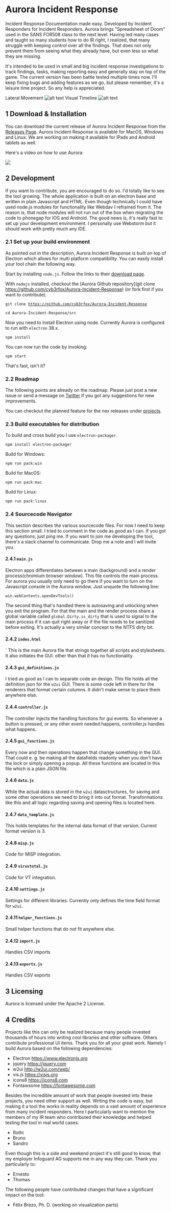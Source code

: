 # Aurora Incident Response

Incident Response Documentation made easy. Developed by Incident Responders for Incident Responders.
Aurora brings "Spreadsheet of Doom" used in the SANS FOR508 class to the next level. Having led many cases and taught so many students how to do IR right, I realized, that many struggle
with keeping control over all the findings. That does not only prevent them from seeing what they already have, but even less so what they are missing. 

It's intended to be used in small and big incident response investigations to track findings, tasks, making reporting easy and generally stay on top of the game. The current version has been battle tested multiple times now. 
I'll keep fixing bugs and adding features as we go, but please remember, it's a leisure time project. So any help is appreciated.

Lateral Movement
![alt text](./images/lateral.png "Lateral Movement Visualization")
Visual Timeline
![alt text](./images/timeline.png "Visual Timeline")



## 1 Download & Installation

You can download the current release of Aurora Incident Response from the [Releases Page](https://github.com/cyb3rfox/Aurora-Incident-Response/releases).
Aurora Incident Response is available for MacOS, Windows and Linux. We are working on making it available for
iPads and Android tablets as well.

Here's a video on how to use Aurora:

[![](http://img.youtube.com/vi/2j2XYcqQIm0/0.jpg)](http://www.youtube.com/watch?v=2j2XYcqQIm0 "")

## 2 Development

If you want to contribute, you are encouraged to do so. I'd totally like to see the tool growing. 
The whole application is built on an electron base and written in plain Javascript and HTML.
Even though technically I could have used node.js modules for functionality like Webdav I refrained from it.
The reason is, that node modules will not run out of the box when migrating the code to phonegap for IOS and Android.
The good news is, it's really fast to set up your development environment. I personally use Webstorm but it should work with pretty much any IDE.

### 2.1 Set up your build environment

As pointed out in the description, Aurora Incident Response is built on top of Electron which allows for multi platform compatibility.
You can easily install your tool chain the following way.

Start by installing `node.js`. Follow the links to their [download page](https://nodejs.org/en/download/).

With `nodejs` installed, checkout the [Aurora Github repository](git clone https://github.com/cyb3rfox/Aurora-Incident-Response) (or fork first if you want to contribute).

<code>git clone https://github.com/cyb3rfox/Aurora-Incident-Response </code>

<code>cd Aurora-Incident-Response/src
</code>

Now you need to install Electron using node. Currently Aurora is configured to run with `electron` 38.x.

<code>npm install</code>

You can now run the code by invoking:

<code>npm start</code>

That's fast, isn't it?

### 2.2 Roadmap

The following points are already on the roadmap. Please just post a new issue or send a message on [Twitter](https://twitter.com/cyberfox) if you got any suggestions for new improvements.

You can checkout the planned feature for the nex releases under [projects](https://github.com/cyb3rfox/Aurora-Incident-Response/projects).

### 2.3 Build executables for distribution

To build and cross build you I use `electron-packager`.
 
<code>npm install electron-packager</code>

Build for Windows:

<code>npm run pack:win</code>

Build for MacOS:

<code>npm run pack:mac</code>

Build for Linux:

<code>npm run pack:linux</code>

### 2.4 Sourcecode Navigator

This section describes the various sourcecode files. For now I need to keep this section small. I tried to comment in the code as good as I can. If you got any questions, just ping me. If you want to join me developing the tool, there's a slack channel to communicate. Drop me a note and I will invite you.

#### 2.4.1 `main.js`

Electron apps differentiates between a main (background) and a render process(chromium browser window). This file controls the main process. 
For aurora you usually only need to go there if you want to turn on the Javascript console in the Aurora window. Just unquote the following line:

<code>win.webContents.openDevTools()</code> 

The second thing that's handled there is autosaving and unlocking when you exit the program. For that the main and the render process share a global variable called <code>global.Dirty.is_dirty</code> that is used to signal to the main process if it can quit right away or if the file needs to be sanitized before exiting.
It's actually a very similar concept to the NTFS dirty bit.
 
#### 2.4.2 `index.html`
`
This is the main Aurora file that strings together all scripts and stylesheets. It also initiates the GUI. other than that it has no functionality.
 
#### 2.4.3 `gui_definitions.js`

I tried as good as I can to separate code an design. This file holds all the definition json for the `w2ui` GUI. There is some code left in there
for the renderers that format certain columns. It didn't make sense to place them anywhere else.
 
#### 2.4.4 `controller.js`

The controller injects the handling functions for gui events. So whenever a button is pressed, or any other event needed happens, controller.js handles what happens.
 
#### 2.4.5 `gui_functions.js`

Every now and then operations happen that change something in the GUI. That could e. g. be making all the datafields readonly when you don't have the lock or simply opening a popup.
All these functions are located in this file which is a plain JSON file.
  
#### 2.4.6 `data.js`

While the actual data is stored in the `w2ui` datasctructures, for saving and some other operations we need to bring it into out format. 
Transformations like this and all logic regarding saving and opening files is located here.
 
#### 2.4.7 `data_template.js`
  
This holds templates for the internal data format of that version. Current format version is 3. 
 
#### 2.4.8 `misp.js`
 
Code for MISP integration.
 
#### 2.4.9 `virustotal.js`
  
Code for VT integration.
 
#### 2.4.10 `settings.js`
 
Settings for different libraries. Currently only defines the time field format for `w2ui`.
 
#### 2.4.11 `helper_functions.js`

Small helper functions that do not fit anywhere else.

#### 2.4.12 `import.js`

Handles CSV imports

#### 2.4.13 `exports.js`

Handles CSV exports

## 3 Licensing

Aurora is licensed under the Apache 2 License.

## 4 Credits
Projects like this can only be realized because many people invested thousands of hours into writing cool libraries and other software. Others contribute professional UI items. Thank you for all your great work. Namely I build Aurora based on the following dependencies:

* Electron https://www.electronjs.org
* jquery https://jquery.com
* w2ui http://w2ui.com/web/
* vis.js https://visjs.org
* icons8 https://icons8.com
* Fontawsome https://fontawesome.com

Besides the incredible amount of work that people invested into these projects, you need other support as well. Writing the code is easy, but making it a tool the works in reality depends on a vast amount of experience from many incident responders. 
Here I particularly want to mention the members of my IR team who contributed their knowledge and helped testing the tool in real world cases:

* Rothi
* Bruno
* Sandro

Even though this is a side and weekend project it's still good to know, that my employer Infoguard AG supports me in any way they can. Thank you particularly to:

* Ernesto
* Thomas

The following people have contributed changes that have a significant impact on the tool:

* Félix Brezo, Ph. D. (working on visualization parts)



